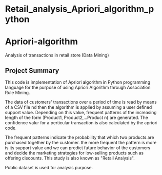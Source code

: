 # Retail_analysis_Apriori_algorithm_python
# Apriori-algorithm
Analysis of transactions in retail store (Data Mining)

## Project Summary
This code is implementation of Apriori algorithm in Python programming language for the purpose of using Apriori Algorithm through Association Rule Mining.

The data of customers' transactions over a period of time is read by means of a CSV file nd then the algorithm is applied by assuming a user defined support value. Depending on this value, frequent patterns of the increasing length of the form (Product1, Product2,...Product n) are generated. The confidence valur for a perticular transaction is also calculated by the apriori code.

The frequent patterns indicate the probability that which two products are purchased together by the customer. the more frequent the pattern is more is its support value and we can predict future behavior of the customers and decide the marketing strategies for low-selling products such as offering discounts. This study is also known as "Retail Analysis".

Public dataset is used for analysis purpose.
